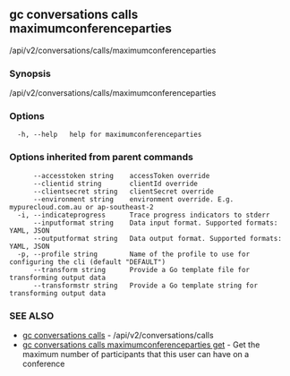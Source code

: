 ## gc conversations calls maximumconferenceparties

/api/v2/conversations/calls/maximumconferenceparties

### Synopsis

/api/v2/conversations/calls/maximumconferenceparties

### Options

```
  -h, --help   help for maximumconferenceparties
```

### Options inherited from parent commands

```
      --accesstoken string    accessToken override
      --clientid string       clientId override
      --clientsecret string   clientSecret override
      --environment string    environment override. E.g. mypurecloud.com.au or ap-southeast-2
  -i, --indicateprogress      Trace progress indicators to stderr
      --inputformat string    Data input format. Supported formats: YAML, JSON
      --outputformat string   Data output format. Supported formats: YAML, JSON
  -p, --profile string        Name of the profile to use for configuring the cli (default "DEFAULT")
      --transform string      Provide a Go template file for transforming output data
      --transformstr string   Provide a Go template string for transforming output data
```

### SEE ALSO

* [gc conversations calls](gc_conversations_calls.html)	 - /api/v2/conversations/calls
* [gc conversations calls maximumconferenceparties get](gc_conversations_calls_maximumconferenceparties_get.html)	 - Get the maximum number of participants that this user can have on a conference


